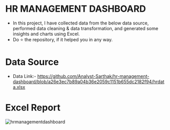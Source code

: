 # HR MANAGEMENT DASHBOARD
* In this project, I have collected data from the below data source, performed data cleaning & data transformation, and generated some insights and charts using Excel.
* Do ⭐ the repository, if it helped you in any way.

# Data Source
* Data Link:- https://github.com/Analyst-Sarthak/hr-management-dashboard/blob/a26e3ec7b89a04b36e2059c1151b655dc2182f94/hrdata.xlsx

# Excel Report

![hrmanagementdashboard](https://github.com/Analyst-Sarthak/superminimart/assets/131236063/4175f6c8-3f32-4a70-89c9-2b0d82a84884)






